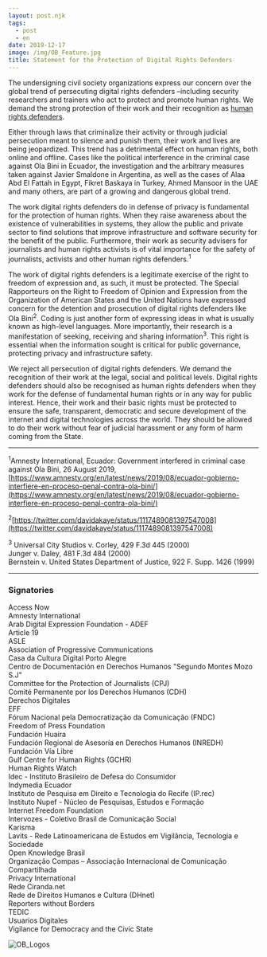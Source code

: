```yaml
---
layout: post.njk
tags:
  - post
  - en
date: 2019-12-17
image: /img/OB_Feature.jpg
title: Statement for the Protection of Digital Rights Defenders
---
```



The undersigning civil society organizations express our concern over the global trend of persecuting digital rights defenders –including security researchers and trainers who act to protect and promote human rights. We demand the strong protection of their work and their recognition as [human rights defenders](https://www.ohchr.org/en/issues/srhrdefenders/pages/defender.aspx). 

Either through laws that criminalize their activity or through judicial persecution meant to silence and punish them, their work and lives are being jeopardized. This trend has a detrimental effect on human rights, both online and offline. Cases like the political interference in the criminal case against Ola Bini in Ecuador, the investigation and the arbitrary measures taken against Javier Smaldone in Argentina, as well as the cases of Alaa Abd El Fattah in Egypt, Fikret Baskaya in Turkey, Ahmed Mansoor in the UAE and many others, are part of a growing and dangerous global trend. 

The work digital rights defenders do in defense of privacy is fundamental for the protection  of human rights. When they raise awareness about the existence of vulnerabilities in systems, they allow the public and private sector to find solutions that improve infrastructure and software security for the benefit of the public. Furthermore, their work as security advisers for journalists and human rights activists is of vital importance for the safety of journalists, activists and other human rights defenders.<sup>1</sup> 

The work of digital rights defenders is a legitimate exercise of the right to freedom of expression and, as such, it must be protected. The Special Rapporteurs on the Right to Freedom of Opinion and Expression from the Organization of American States and the United Nations have expressed concern for the detention and prosecution of digital rights defenders like Ola Bini<sup>2</sup>. Coding is just another form of expressing ideas in what is usually known as high-level languages. More importantly, their research is a manifestation of seeking, receiving and sharing information<sup>3</sup>. This right is essential when the information sought is critical for public governance, protecting privacy and infrastructure safety. 

We reject all persecution of digital rights defenders. We demand the recognition of their work at the legal, social and political levels. Digital rights defenders should also be recognised as human rights defenders when they work for the defense of fundamental human rights or in any way for public interest. Hence, their work and their basic rights must be protected to ensure the safe, transparent, democratic and secure development of the internet and digital technologies across the world. They should be allowed to do their work without fear of judicial harassment or any form of harm coming from the State.  

---
<sup>1</sup>Amnesty International, Ecuador: Government interfered in criminal case against Ola Bini, 26 August 2019, [https://www.amnesty.org/en/latest/news/2019/08/ecuador-gobierno-interfiere-en-proceso-penal-contra-ola-bini/](https://www.amnesty.org/en/latest/news/2019/08/ecuador-gobierno-interfiere-en-proceso-penal-contra-ola-bini/)

<sup>2</sup>[https://twitter.com/davidakaye/status/1117489081397547008](https://twitter.com/davidakaye/status/1117489081397547008)

<sup>3</sup> Universal City Studios v. Corley, 429 F.3d 445 (2000)   
   Junger v. Daley, 481 F.3d 484 (2000)  
   Bernstein v. United States Department of Justice, 922 F. Supp. 1426 (1999)  

---
### Signatories

Access Now  
Amnesty International  
Arab Digital Expression Foundation - ADEF  
Article 19  
ASLE  
Association of Progressive Communications  
Casa da Cultura Digital Porto Alegre  
Centro de Documentación en Derechos Humanos "Segundo Montes Mozo S.J"  
Committee for the Protection of Journalists (CPJ)  
Comité Permanente por los Derechos Humanos (CDH)  
Derechos Digitales  
EFF  
Fórum Nacional pela Democratização da Comunicação (FNDC)  
Freedom of Press Foundation  
Fundación Huaira  
Fundación Regional de Asesoría en Derechos Humanos (INREDH)  
Fundación Vía Libre  
Gulf Centre for Human Rights (GCHR)  
Human Rights Watch  
Idec - Instituto Brasileiro de Defesa do Consumidor  
Indymedia Ecuador  
Instituto de Pesquisa em Direito e Tecnologia do Recife (IP.rec)  
Instituto Nupef - Núcleo de Pesquisas, Estudos e Formação  
Internet Freedom Foundation  
Intervozes - Coletivo Brasil de Comunicação Social  
Karisma  
Lavits - Rede Latinoamericana de Estudos em Vigilância, Tecnologia e Sociedade  
Open Knowledge Brasil  
Organização Compas – Associação Internacional de Comunicação Compartilhada  
Privacy International  
Rede Ciranda.net  
Rede de Direitos Humanos e Cultura (DHnet)  
Reporters without Borders  
TEDIC  
Usuarios Digitales  
Vigilance for Democracy and the Civic State  

![OB_Logos](/img/OB_Logos.jpg)



